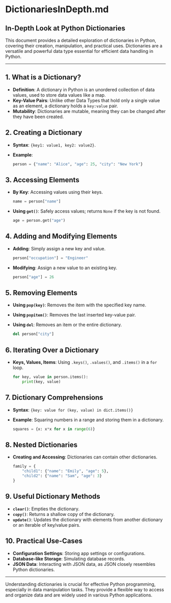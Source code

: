 # DictionariesInDepth.md

## In-Depth Look at Python Dictionaries

This document provides a detailed exploration of dictionaries in Python, covering their creation, manipulation, and practical uses. Dictionaries are a versatile and powerful data type essential for efficient data handling in Python.

---

## **1. What is a Dictionary?**

- **Definition**: A dictionary in Python is an unordered collection of data values, used to store data values like a map.
- **Key-Value Pairs**: Unlike other Data Types that hold only a single value as an element, a dictionary holds a `key:value` pair.
- **Mutability**: Dictionaries are mutable, meaning they can be changed after they have been created.

## **2. Creating a Dictionary**

- **Syntax**: `{key1: value1, key2: value2}`.
- **Example**:

     ```python
     person = {"name": "Alice", "age": 25, "city": "New York"}
     ```

## **3. Accessing Elements**

- **By Key**: Accessing values using their keys.

     ```python
     name = person["name"]
     ```

- **Using `get()`**: Safely access values; returns `None` if the key is not found.

     ```python
     age = person.get("age")
     ```

## **4. Adding and Modifying Elements**

- **Adding**: Simply assign a new key and value.

     ```python
     person["occupation"] = "Engineer"
     ```

- **Modifying**: Assign a new value to an existing key.

     ```python
     person["age"] = 26
     ```

## **5. Removing Elements**

- **Using `pop(key)`**: Removes the item with the specified key name.
- **Using `popitem()`**: Removes the last inserted key-value pair.
- **Using `del`**: Removes an item or the entire dictionary.

     ```python
     del person["city"]
     ```

## **6. Iterating Over a Dictionary**

- **Keys, Values, Items**: Using `.keys()`, `.values()`, and `.items()` in a `for` loop.

     ```python
     for key, value in person.items():
         print(key, value)
     ```

## **7. Dictionary Comprehensions**

- **Syntax**: `{key: value for (key, value) in dict.items()}`
- **Example**: Squaring numbers in a range and storing them in a dictionary.

     ```python
     squares = {x: x*x for x in range(6)}
     ```

## **8. Nested Dictionaries**

- **Creating and Accessing**: Dictionaries can contain other dictionaries.

     ```python
     family = {
         "child1": {"name": "Emily", "age": 5},
         "child2": {"name": "Sam", "age": 3}
     }
     ```

## **9. Useful Dictionary Methods**

- **`clear()`**: Empties the dictionary.
- **`copy()`**: Returns a shallow copy of the dictionary.
- **`update()`**: Updates the dictionary with elements from another dictionary or an iterable of key/value pairs.

## **10. Practical Use-Cases**

- **Configuration Settings**: Storing app settings or configurations.
- **Database-like Storage**: Simulating database records.
- **JSON Data**: Interacting with JSON data, as JSON closely resembles Python dictionaries.

---

Understanding dictionaries is crucial for effective Python programming, especially in data manipulation tasks. They provide a flexible way to access and organize data and are widely used in various Python applications.
